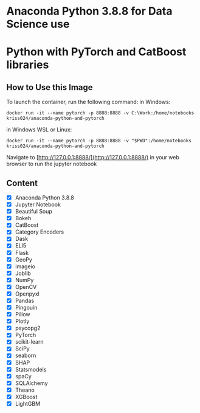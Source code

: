 # Anaconda Python 3.8.8 for Data Science use
# Python with PyTorch and CatBoost libraries

## How to Use this Image
To launch the container, run the following command:
in Windows:
```
docker run -it --name pytorch -p 8888:8888 -v C:\Work:/home/notebooks kriss024/anaconda-python-and-pytorch
```
in Windows WSL or Linux:
```
docker run -it --name pytorch -p 8888:8888 -v "$PWD":/home/notebooks kriss024/anaconda-python-and-pytorch
```

Navigate to [http://127.0.0.1:8888/](http://127.0.0.1:8888/) in your web browser to run the jupyter notebook

## Content
- [x] Anaconda Python 3.8.8
- [x] Jupyter Notebook
- [x] Beautiful Soup
- [x] Bokeh
- [x] CatBoost
- [x] Category Encoders
- [x] Dask
- [x] ELI5
- [x] Flask
- [x] GeoPy
- [x] imageio
- [x] Joblib
- [x] NumPy
- [x] OpenCV
- [x] Openpyxl
- [x] Pandas
- [x] Pingouin
- [x] Pillow
- [x] Plotly
- [x] psycopg2
- [x] PyTorch
- [x] scikit-learn
- [x] SciPy
- [x] seaborn
- [x] SHAP
- [x] Statsmodels
- [x] spaCy
- [x] SQLAlchemy
- [x] Theano
- [x] XGBoost
- [x] LightGBM
